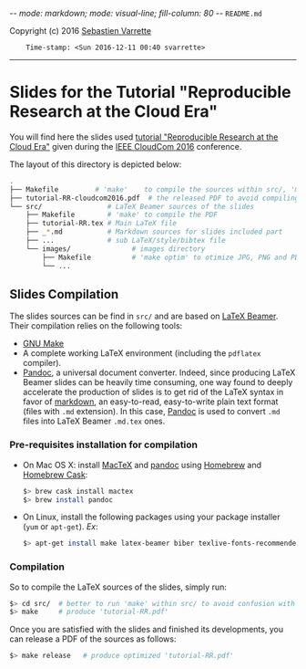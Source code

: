 -*- mode: markdown; mode: visual-line; fill-column: 80 -*-
`README.md`

Copyright (c) 2016 [Sebastien Varrette](mailto:<Sebastien.Varrette@uni.lu>)

        Time-stamp: <Sun 2016-12-11 00:40 svarrette>

------------------------------------------------------------------
# Slides for the Tutorial "Reproducible Research at the Cloud Era"

You will find here the slides used [tutorial "Reproducible Research at the Cloud Era"](https://cloudcom2016.gforge.uni.lu/conf/tutorials.html) given during the [IEEE CloudCom 2016](http://2016.cloudcom.org/) conference.

The layout of this directory is depicted below:

```bash
.
├── Makefile         # 'make'    to compile the sources within src/, 'make release' to release a PDF here
├── tutorial-RR-cloudcom2016.pdf  # the released PDF to avoid compiling the slides in src/
└── src/                # LaTeX Beamer sources of the slides
    ├── Makefile        # 'make' to compile the PDF
    ├── tutorial-RR.tex # Main LaTeX file
    ├── _*.md           # Markdown sources for slides included part
    ├── ...             # sub LaTeX/style/bibtex file
    └── images/               # images directory
        ├── Makefile          # 'make optim' to otimize JPG, PNG and PDF image size
        └── ...
```

## Slides Compilation

The slides sources can be find in `src/` and are based on [LaTeX Beamer](http://ctan.mackichan.com/macros/latex/contrib/beamer/doc/beameruserguide.pdf).
Their compilation relies on the following tools:

- [GNU Make](http://www.gnu.org/software/make/)
- A complete working LaTeX environment (including the `pdflatex` compiler).
- [Pandoc](http://pandoc.org/), a universal document converter. Indeed, since producing LaTeX Beamer slides can be heavily time consuming, one way found to deeply accelerate the production of slides is to get rid of the LaTeX syntax in favor of  [markdown](https://daringfireball.net/projects/markdown/syntax), an easy-to-read, easy-to-write plain text format (files with `.md` extension). In this case, [Pandoc](http://pandoc.org/) is used to convert `.md` files into LaTeX Beamer `.md.tex` ones.

### Pre-requisites installation for compilation

* On Mac OS X: install [MacTeX](https://tug.org/mactex/) and [pandoc](http://pandoc.org/) using [Homebrew](http://brew.sh/) and [Homebrew Cask](https://caskroom.github.io/):

  ```bash
  $> brew cask install mactex
  $> brew install pandoc
  ```

* On Linux, install the following packages using your package installer (`yum` or `apt-get`). _Ex_:

  ```bash
  $> apt-get install make latex-beamer biber texlive-fonts-recommended texlive-latex-extra 	texlive-science latex-make # See also .root/bin/ubuntu-bootstrap.sh
  ```

### Compilation

So to compile the LaTeX sources of the slides, simply run:

```bash
$> cd src/  # better to run 'make' within src/ to avoid confusion with the released PDF
$> make     # produce 'tutorial-RR.pdf'
```

Once you are satisfied with the slides and finished its developments, you can release a PDF of the sources as follows:

```bash
$> make release   # produce optimized 'tutorial-RR.pdf'
```
